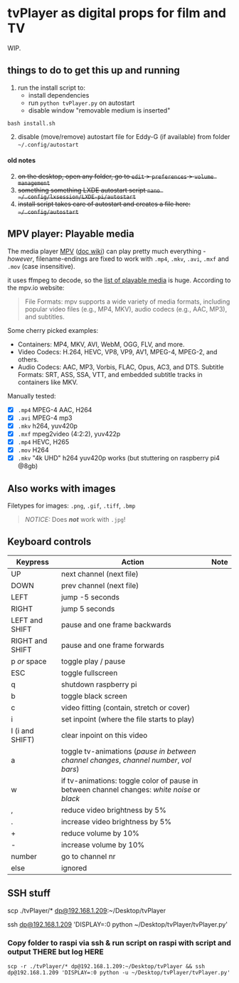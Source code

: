 # tvPlayer as digital props for film and TV
WIP.

## things to do to get this up and running
1. run the install script to:
    - install dependencies
    - run `python tvPlayer.py` on autostart
    - disable window "removable medium is inserted"
```
bash install.sh
```

2. disable (move/remove) autostart file for Eddy-G (if available) from folder `~/.config/autostart`

#### old notes
2. ~~on the desktop, open any folder, go to `edit` > `preferences` > `volume management`~~
3. ~~something something LXDE autostart script `nano ~/.config/lxsession/LXDE-pi/autostart`~~
3. ~~install script takes care of autostart and creates a file here: `~/.config/autostart`~~


## MPV player: Playable media
The media player [MPV](https://mpv.io/) ([doc wiki](https://github.com/mpv-player/mpv/wiki)) can play pretty much everything -
*however*, filename-endings are fixed to work with `.mp4`, `.mkv`, `.avi`, `.mxf` and `.mov` (case insensitive).

it uses ffmpeg to decode, so the [list of playable media](https://ffmpeg.org/general.html#Supported-File-Formats_002c-Codecs-or-Features) is huge.
According to the mpv.io website:
> File Formats: mpv supports a wide variety of media formats, including popular video files (e.g., MP4, MKV), audio codecs (e.g., AAC, MP3), and subtitles.

Some cherry picked examples:
- Containers: MP4, MKV, AVI, WebM, OGG, FLV, and more.
- Video Codecs: H.264, HEVC, VP8, VP9, AV1, MPEG-4, MPEG-2, and others.
- Audio Codecs: AAC, MP3, Vorbis, FLAC, Opus, AC3, and DTS.
Subtitle Formats: SRT, ASS, SSA, VTT, and embedded subtitle tracks in containers like MKV.

Manually tested:
- [x] `.mp4` MPEG-4 AAC, H264
- [x] `.avi` MPEG-4 mp3
- [x] `.mkv` h264, yuv420p
- [x] `.mxf` mpeg2video (4:2:2), yuv422p
- [x] `.mp4` HEVC, H265
- [x] `.mov` H264
- [x] `.mkv` "4k UHD" h264 yuv420p works (but stuttering on raspberry pi4 @8gb) 

## Also works with images
Filetypes for images: `.png`, `.gif`, `.tiff`, `.bmp`
> *NOTICE:* Does ***not*** work with `.jpg`!

## Keyboard controls

| Keypress        | Action                                                 | Note |
| --------------- | ------------------------------------------------------ | ---- |
| UP              | next channel (next file)                               |      |
| DOWN            | prev channel (next file)                               |      |
| LEFT            | jump -5 seconds                                        |      |
| RIGHT           | jump 5 seconds                                         |      |
| LEFT and SHIFT  | pause and one frame backwards                          |      |
| RIGHT and SHIFT | pause and one frame forwards                           |      |
| p *or* space    | toggle play / pause                                    |      |
| ESC             | toggle fullscreen                                      |      |
| q               | shutdown raspberry pi                                  |      |
| b               | toggle black screen                                    |      |
| c               | video fitting (contain, stretch or cover)              |      |
| i               | set inpoint (where the file starts to play)            |      |
| I (i and SHIFT) | clear inpoint on this video                            |      |
| a               | toggle tv-animations (*pause in between channel changes*, *channel number*, *vol bars*) |      |
| w               | if tv-animations: toggle color of pause in between channel changes: *white noise* or *black*  |      |
| ,               | reduce video brightness by 5%                          |      |
| .               | increase video brightness by 5%                        |      |
| +               | reduce volume by 10%                                   |      |
| -               | increase volume by 10%                                 |      |
| number          | go to channel nr                                       |      |
| else            | ignored                                                |      |



## SSH stuff
scp ./tvPlayer/* dp@192.168.1.209:~/Desktop/tvPlayer

ssh dp@192.168.1.209 'DISPLAY=:0 python ~/Desktop/tvPlayer/tvPlayer.py'

### Copy folder to raspi via ssh & run script on raspi with script and output THERE but log HERE
```
scp -r ./tvPlayer/* dp@192.168.1.209:~/Desktop/tvPlayer && ssh dp@192.168.1.209 'DISPLAY=:0 python -u ~/Desktop/tvPlayer/tvPlayer.py'
```
